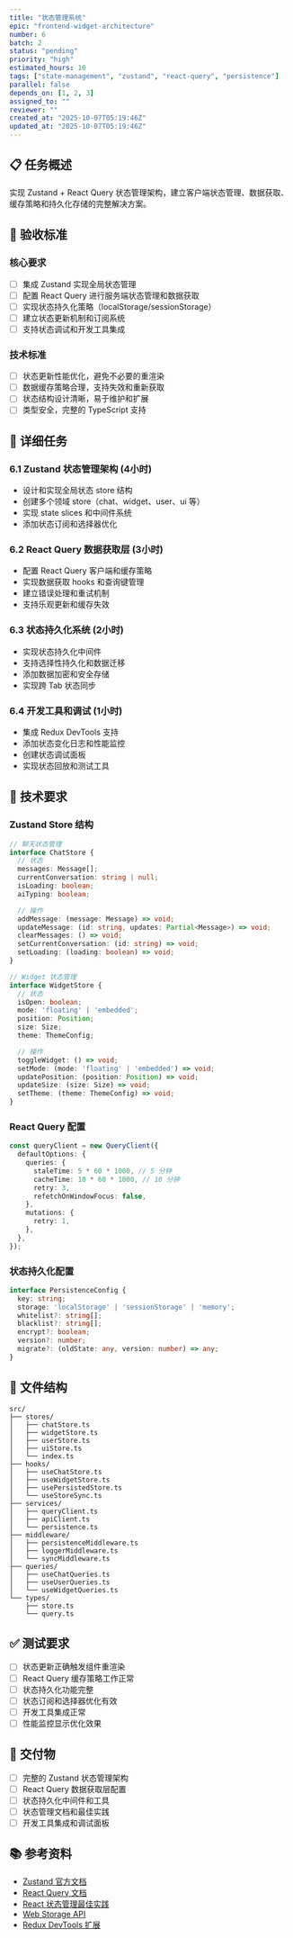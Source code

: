 ```yaml
---
title: "状态管理系统"
epic: "frontend-widget-architecture"
number: 6
batch: 2
status: "pending"
priority: "high"
estimated_hours: 10
tags: ["state-management", "zustand", "react-query", "persistence"]
parallel: false
depends_on: [1, 2, 3]
assigned_to: ""
reviewer: ""
created_at: "2025-10-07T05:19:46Z"
updated_at: "2025-10-07T05:19:46Z"
---
```


## 📋 任务概述

实现 Zustand + React Query 状态管理架构，建立客户端状态管理、数据获取、缓存策略和持久化存储的完整解决方案。

## 🎯 验收标准

### 核心要求
- [ ] 集成 Zustand 实现全局状态管理
- [ ] 配置 React Query 进行服务端状态管理和数据获取
- [ ] 实现状态持久化策略（localStorage/sessionStorage）
- [ ] 建立状态更新机制和订阅系统
- [ ] 支持状态调试和开发工具集成

### 技术标准
- [ ] 状态更新性能优化，避免不必要的重渲染
- [ ] 数据缓存策略合理，支持失效和重新获取
- [ ] 状态结构设计清晰，易于维护和扩展
- [ ] 类型安全，完整的 TypeScript 支持

## 📝 详细任务

### 6.1 Zustand 状态管理架构 (4小时)
- 设计和实现全局状态 store 结构
- 创建多个领域 store（chat、widget、user、ui 等）
- 实现 state slices 和中间件系统
- 添加状态订阅和选择器优化

### 6.2 React Query 数据获取层 (3小时)
- 配置 React Query 客户端和缓存策略
- 实现数据获取 hooks 和查询键管理
- 建立错误处理和重试机制
- 支持乐观更新和缓存失效

### 6.3 状态持久化系统 (2小时)
- 实现状态持久化中间件
- 支持选择性持久化和数据迁移
- 添加数据加密和安全存储
- 实现跨 Tab 状态同步

### 6.4 开发工具和调试 (1小时)
- 集成 Redux DevTools 支持
- 添加状态变化日志和性能监控
- 创建状态调试面板
- 实现状态回放和测试工具

## 🔧 技术要求

### Zustand Store 结构
```typescript
// 聊天状态管理
interface ChatStore {
  // 状态
  messages: Message[];
  currentConversation: string | null;
  isLoading: boolean;
  aiTyping: boolean;

  // 操作
  addMessage: (message: Message) => void;
  updateMessage: (id: string, updates: Partial<Message>) => void;
  clearMessages: () => void;
  setCurrentConversation: (id: string) => void;
  setLoading: (loading: boolean) => void;
}

// Widget 状态管理
interface WidgetStore {
  // 状态
  isOpen: boolean;
  mode: 'floating' | 'embedded';
  position: Position;
  size: Size;
  theme: ThemeConfig;

  // 操作
  toggleWidget: () => void;
  setMode: (mode: 'floating' | 'embedded') => void;
  updatePosition: (position: Position) => void;
  updateSize: (size: Size) => void;
  setTheme: (theme: ThemeConfig) => void;
}
```

### React Query 配置
```typescript
const queryClient = new QueryClient({
  defaultOptions: {
    queries: {
      staleTime: 5 * 60 * 1000, // 5 分钟
      cacheTime: 10 * 60 * 1000, // 10 分钟
      retry: 3,
      refetchOnWindowFocus: false,
    },
    mutations: {
      retry: 1,
    },
  },
});
```

### 状态持久化配置
```typescript
interface PersistenceConfig {
  key: string;
  storage: 'localStorage' | 'sessionStorage' | 'memory';
  whitelist?: string[];
  blacklist?: string[];
  encrypt?: boolean;
  version?: number;
  migrate?: (oldState: any, version: number) => any;
}
```

## 📁 文件结构

```
src/
├── stores/
│   ├── chatStore.ts
│   ├── widgetStore.ts
│   ├── userStore.ts
│   ├── uiStore.ts
│   └── index.ts
├── hooks/
│   ├── useChatStore.ts
│   ├── useWidgetStore.ts
│   ├── usePersistedStore.ts
│   └── useStoreSync.ts
├── services/
│   ├── queryClient.ts
│   ├── apiClient.ts
│   └── persistence.ts
├── middleware/
│   ├── persistenceMiddleware.ts
│   ├── loggerMiddleware.ts
│   └── syncMiddleware.ts
├── queries/
│   ├── useChatQueries.ts
│   ├── useUserQueries.ts
│   └── useWidgetQueries.ts
└── types/
    ├── store.ts
    └── query.ts
```

## ✅ 测试要求

- [ ] 状态更新正确触发组件重渲染
- [ ] React Query 缓存策略工作正常
- [ ] 状态持久化功能完整
- [ ] 状态订阅和选择器优化有效
- [ ] 开发工具集成正常
- [ ] 性能监控显示优化效果

## 🚀 交付物

- [ ] 完整的 Zustand 状态管理架构
- [ ] React Query 数据获取层配置
- [ ] 状态持久化中间件和工具
- [ ] 状态管理文档和最佳实践
- [ ] 开发工具集成和调试面板

## 📚 参考资料

- [Zustand 官方文档](https://github.com/pmndrs/zustand)
- [React Query 文档](https://tanstack.com/query/latest)
- [React 状态管理最佳实践](https://react.dev/learn/state-a-components-memory)
- [Web Storage API](https://developer.mozilla.org/en-US/docs/Web/API/Web_Storage_API)
- [Redux DevTools 扩展](https://github.com/reduxjs/redux-devtools)